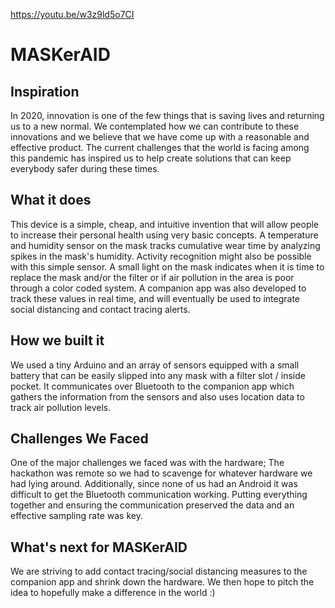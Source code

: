 https://youtu.be/w3z9ld5o7CI

# MASKerAID
## Inspiration
In 2020, innovation is one of the few things that is saving lives and returning us to a new normal. We contemplated how we can contribute to these innovations and we believe that we have come up with a reasonable and effective product. The current challenges that the world is facing among this pandemic has inspired us to help create solutions that can keep everybody safer during these times. 

## What it does
This device is a simple, cheap, and intuitive invention that will allow people to increase their personal health using very basic concepts. A temperature and humidity sensor on the mask tracks cumulative wear time by analyzing spikes in the mask's humidity. Activity recognition might also be possible with this simple sensor. A small light on the mask indicates when it is time to replace the mask and/or the filter or if air pollution in the area is poor through a color coded system. A companion app was also developed to track these values in real time, and will eventually be used to integrate social distancing and contact tracing alerts.

## How we built it
We used a tiny Arduino and an array of sensors equipped with a small battery that can be easily slipped into any mask with a filter slot / inside pocket. It communicates over Bluetooth to the companion app which gathers the information from the sensors and also uses location data to track air pollution levels.

## Challenges We Faced 
One of the major challenges we faced was with the hardware; The hackathon was remote so we had to scavenge for whatever hardware we had lying around. Additionally, since none of us had an Android it was difficult to get the Bluetooth communication working. Putting everything together and ensuring the communication preserved the data and an effective sampling rate was key.

## What's next for MASKerAID
We are striving to add contact tracing/social distancing measures to the companion app and shrink down the hardware. We then hope to pitch the idea to hopefully make a difference in the world :)
